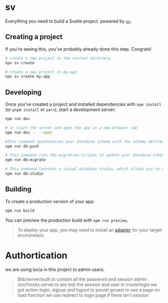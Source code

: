 # sv

Everything you need to build a Svelte project, powered by [`sv`](https://github.com/sveltejs/cli).

## Creating a project

If you're seeing this, you've probably already done this step. Congrats!

```bash
# create a new project in the current directory
npx sv create

# create a new project in my-app
npx sv create my-app
```

## Developing

Once you've created a project and installed dependencies with `npm install` (or `pnpm install` or `yarn`), start a development server:

```bash
npm run dev

# or start the server and open the app in a new browser tab
npm run dev -- --open
```
```bash
#This command synchronizes your database schema with the schema defined in $lib/server/db/schema.js . It applies any changes in your schema directly to the database without generating a migration.
npm run db:push

# This command runs the migration scripts to update your database schema in a controlled and versioned manner.
npm run db:migrate

# This command launches a visual database studio, which allows you to explore and interact with your database visually.
npm run db:studio
```

## Building

To create a production version of your app:

```bash
npm run build
```

You can preview the production build with `npm run preview`.

> To deploy your app, you may need to install an [adapter](https://svelte.dev/docs/kit/adapters) for your target environment.

# Authortication
we are using lucia in this project to admin users.
> $lib/server/auth.ts contain all the password and session admin
> /src/hooks.server.ts are test the session and user
> in /route/login we got action login, signup and logout
> to prevet gouest to see a page on load function we use redirect to login page if there isn't session
